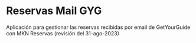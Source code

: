 ﻿# Reservas Mail GYG

Aplicación para gestionar las reservas recibidas por email de GetYourGuide con MKN Reservas  (revisión del 31-ago-2023)
